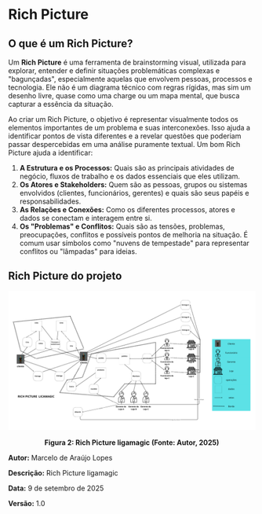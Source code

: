 # Rich Picture

## O que é um Rich Picture?

Um **Rich Picture**  é uma ferramenta de brainstorming visual, utilizada para explorar, entender e definir situações problemáticas complexas e "bagunçadas", especialmente aquelas que envolvem pessoas, processos e tecnologia. Ele não é um diagrama técnico com regras rígidas, mas sim um desenho livre, quase como uma charge ou um mapa mental, que busca capturar a essência da situação.

Ao criar um Rich Picture, o objetivo é representar visualmente todos os elementos importantes de um problema e suas interconexões. Isso ajuda a identificar pontos de vista diferentes e a revelar questões que poderiam passar despercebidas em uma análise puramente textual. Um bom Rich Picture ajuda a identificar:

1.  **A Estrutura e os Processos:** Quais são as principais atividades de negócio, fluxos de trabalho e os dados essenciais que eles utilizam.
2.  **Os Atores e Stakeholders:** Quem são as pessoas, grupos ou sistemas envolvidos (clientes, funcionários, gerentes) e quais são seus papéis e responsabilidades.
3.  **As Relações e Conexões:** Como os diferentes processos, atores e dados se conectam e interagem entre si.
4.  **Os "Problemas" e Conflitos:** Quais são as tensões, problemas, preocupações, conflitos e possíveis pontos de melhoria na situação. É comum usar símbolos como "nuvens de tempestade" para representar conflitos ou "lâmpadas" para ideias.

## Rich Picture do projeto

![Rich Picture do sistema Licamagic](../../assets/logos/RichPicture.png)

<p align="center">
  <strong>Figura 2: Rich Picture ligamagic (Fonte: Autor, 2025)</strong>
</p>

**Autor:** Marcelo de Araújo Lopes

**Descrição:** Rich Picture ligamagic

**Data:** 9 de setembro de 2025

**Versão:** 1.0